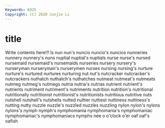 ```yaml
---
Keywords: 6925
Copyright: (C) 2020 Junjie Li
---
```


# title

Write contents here!!!
ls 
nun 
nun's 
nuncio 
nuncio's 
nuncios 
nunneries
nunnery 
nunnery's 
nuns 
nuptial 
nuptial's 
nuptials 
nurse 
nurse's 
nursed 
nursemaid
nursemaid's 
nursemaids 
nurseries 
nursery 
nursery's 
nurseryman 
nurseryman's 
nurserymen 
nurses 
nursing
nursing's 
nurture 
nurture's 
nurtured 
nurtures 
nurturing 
nut 
nut's 
nutcracker 
nutcracker's
nutcrackers 
nuthatch 
nuthatch's 
nuthatches 
nutmeat 
nutmeat's 
nutmeats 
nutmeg 
nutmeg's 
nutmegs
nutria 
nutria's 
nutrias 
nutrient 
nutrient's 
nutrients 
nutriment 
nutriment's 
nutriments 
nutrition
nutrition's 
nutritional 
nutritionally 
nutritionist 
nutritionist's 
nutritionists 
nutritious 
nutritive 
nuts 
nutshell
nutshell's 
nutshells 
nutted 
nuttier 
nuttiest 
nuttiness 
nuttiness's 
nutting 
nutty 
nuzzle
nuzzle's 
nuzzled 
nuzzles 
nuzzling 
nylon 
nylon's 
nylons 
nylons's 
nymph 
nymph's
nymphomania 
nymphomania's 
nymphomaniac 
nymphomaniac's 
nymphomaniacs 
nymphs 
née 
o 
o'clock 
o'er
oaf 
oaf's 
oafish 
